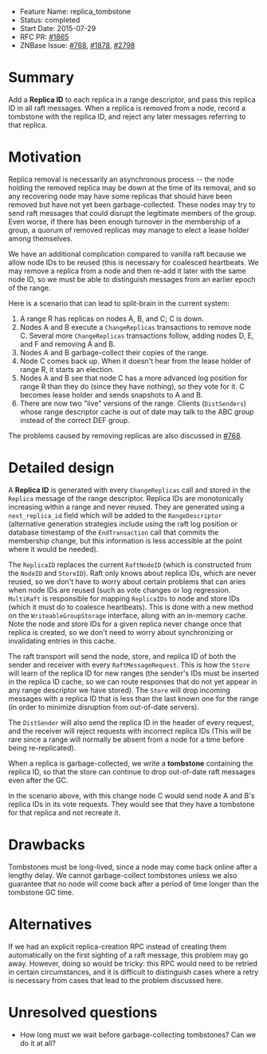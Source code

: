 - Feature Name: replica_tombstone
- Status: completed
- Start Date: 2015-07-29
- RFC PR: [#1865](https://github.com/znbasedb/znbase/pull/1865)
- ZNBase Issue: [#768](https://github.com/znbasedb/znbase/issues/768),
                   [#1878](https://github.com/znbasedb/znbase/issues/1878),
                   [#2798](https://github.com/znbasedb/znbase/pull/2798)

# Summary

Add a **Replica ID** to each replica in a range descriptor, and pass
this replica ID in all raft messages. When a replica is removed from a
node, record a tombstone with the replica ID, and reject any later
messages referring to that replica.

# Motivation

Replica removal is necessarily an asynchronous process -- the node
holding the removed replica may be down at the time of its removal,
and so any recovering node may have some replicas that should have
been removed but have not yet been garbage-collected. These nodes may
try to send raft messages that could disrupt the legitimate members of
the group. Even worse, if there has been enough turnover in the
membership of a group, a quorum of removed replicas may manage to
elect a lease holder among themselves.

We have an additional complication compared to vanilla raft because we
allow node IDs to be reused (this is necessary for coalesced
heartbeats. We may remove a replica from a node and then re-add it
later with the same node ID, so we must be able to distinguish
messages from an earlier epoch of the range.

Here is a scenario that can lead to split-brain in the current system:

1. A range R has replicas on nodes A, B, and C; C is down.
2. Nodes A and B execute a `ChangeReplicas` transactions to remove
   node C. Several more `ChangeReplicas` transactions follow, adding
   nodes D, E, and F and removing A and B.
3. Nodes A and B garbage-collect their copies of the range.
4. Node C comes back up. When it doesn't hear from the lease holder of
   range R, it starts an election.
5. Nodes A and B see that node C has a more advanced log position for
   range R than they do (since they have nothing), so they vote for it.
   C becomes lease holder and sends snapshots to A and B.
6. There are now two "live" versions of the range. Clients
   (`DistSenders`) whose range descriptor cache is out of date may
   talk to the ABC group instead of the correct DEF group.

The problems caused by removing replicas are also discussed in   [#768](https://github.com/znbasedb/znbase/issues/768).

# Detailed design

A **Replica ID** is generated with every `ChangeReplicas` call and
stored in the `Replica` message of the range descriptor. Replica IDs
are monotonically increasing within a range and never reused. They are
generated using a `next_replica_id` field which will be added to the
`RangeDescriptor` (alternative generation strategies include using the
raft log position or database timestamp of the `EndTransaction` call
that commits the membership change, but this information is less
accessible at the point where it would be needed).

The `ReplicaID` replaces the current `RaftNodeID` (which is
constructed from the `NodeID` and `StoreID`). Raft only knows about
replica IDs, which are never reused, so we don't have to worry about
certain problems that can aries when node IDs are reused (such as vote
changes or log regression. `MultiRaft` is responsible for mapping
`ReplicaIDs` to node and store IDs (which it must do to coalesce
heartbeats). This is done with a new method on the
`WriteableGroupStorage` interface, along with an in-memory cache. Note
the node and store IDs for a given replica never change once that
replica is created, so we don't need to worry about synchronizing or
invalidating entries in this cache.

The raft transport will send the node, store, and replica ID of both
the sender and receiver with every `RaftMessageRequest`. This is how
the `Store` will learn of the replica ID for new ranges (the sender's
IDs must be inserted in the replica ID cache, so we can route
responses that do not yet appear in any range descriptor we have
stored). The `Store` will drop incoming messages with a replica ID
that is less than the last known one for the range (in order to
minimize disruption from out-of-date servers).

The `DistSender` will also send the replica ID in the header of every
request, and the receiver will reject requests with incorrect replica
IDs (This will be rare since a range will normally be absent from a
node for a time before being re-replicated).

When a replica is garbage-collected, we write a **tombstone**
containing the replica ID, so that the store can continue to drop
out-of-date raft messages even after the GC.

In the scenario above, with this change node C would send node A and
B's replica IDs in its vote requests. They would see that they have a
tombstone for that replica and not recreate it.

# Drawbacks

Tombstones must be long-lived, since a node may come back online after
a lengthy delay. We cannot garbage-collect tombstones unless we also
guarantee that no node will come back after a period of time longer
than the tombstone GC time.

# Alternatives

If we had an explicit replica-creation RPC instead of creating them
automatically on the first sighting of a raft message, this problem
may go away. However, doing so would be tricky: this RPC would need to
be retried in certain circumstances, and it is difficult to
distinguish cases where a retry is necessary from cases that lead to
the problem discussed here.

# Unresolved questions

* How long must we wait before garbage-collecting tombstones? Can we
  do it at all?
